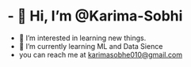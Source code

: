 # - 👋 Hi, I’m @Karima-Sobhi
- 👀 I’m interested in learning new things.
- 🌱 I’m currently learning ML and Data Sience
- you can reach me at karimasobhe010@gmail.com
<!---
Karima-Sobhi/Karima-Sobhi is a ✨ special ✨ repository because its `README.md` (this file) appears on your GitHub profile.
You can click the Preview link to take a look at your changes.
--->
